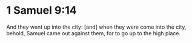 # 1 Samuel 9:14

And they went up into the city: [and] when they were come into the city, behold, Samuel came out against them, for to go up to the high place.